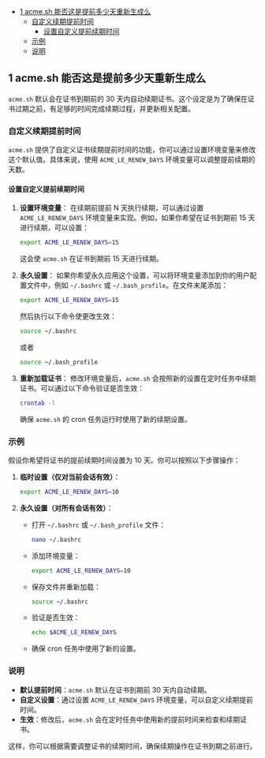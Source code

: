 - [1 acme.sh 能否这是提前多少天重新生成么](#1-acmesh-能否这是提前多少天重新生成么)
	- [自定义续期提前时间](#自定义续期提前时间)
		- [设置自定义提前续期时间](#设置自定义提前续期时间)
	- [示例](#示例)
	- [说明](#说明)


## 1 acme.sh 能否这是提前多少天重新生成么

`acme.sh` 默认会在证书到期前的 30 天内自动续期证书。这个设定是为了确保在证书过期之前，有足够的时间完成续期过程，并更新相关配置。

### 自定义续期提前时间

`acme.sh` 提供了自定义证书续期提前时间的功能，你可以通过设置环境变量来修改这个默认值。具体来说，使用 `ACME_LE_RENEW_DAYS` 环境变量可以调整提前续期的天数。

#### 设置自定义提前续期时间

1. **设置环境变量**：
   在续期前提前 N 天执行续期，可以通过设置 `ACME_LE_RENEW_DAYS` 环境变量来实现。例如，如果你希望在证书到期前 15 天进行续期，可以设置：

   ```sh
   export ACME_LE_RENEW_DAYS=15
   ```

   这会使 `acme.sh` 在证书到期前 15 天进行续期。

2. **永久设置**：
   如果你希望永久应用这个设置，可以将环境变量添加到你的用户配置文件中，例如 `~/.bashrc` 或 `~/.bash_profile`。在文件末尾添加：

   ```sh
   export ACME_LE_RENEW_DAYS=15
   ```

   然后执行以下命令使更改生效：

   ```sh
   source ~/.bashrc
   ```

   或者

   ```sh
   source ~/.bash_profile
   ```

3. **重新加载证书**：
   修改环境变量后，`acme.sh` 会按照新的设置在定时任务中续期证书。可以通过以下命令验证是否生效：

   ```sh
   crontab -l
   ```

   确保 `acme.sh` 的 cron 任务运行时使用了新的续期设置。

### 示例

假设你希望将证书的提前续期时间设置为 10 天。你可以按照以下步骤操作：

1. **临时设置（仅对当前会话有效）**：

   ```sh
   export ACME_LE_RENEW_DAYS=10
   ```

2. **永久设置（对所有会话有效）**：

   - 打开 `~/.bashrc` 或 `~/.bash_profile` 文件：
   
     ```sh
     nano ~/.bashrc
     ```

   - 添加环境变量：
   
     ```sh
     export ACME_LE_RENEW_DAYS=10
     ```

   - 保存文件并重新加载：
   
     ```sh
     source ~/.bashrc
     ```

   - 验证是否生效：
   
     ```sh
     echo $ACME_LE_RENEW_DAYS
     ```

   - 确保 cron 任务中使用了新的设置。

### 说明

- **默认提前时间**：`acme.sh` 默认在证书到期前 30 天内自动续期。
- **自定义设置**：通过设置 `ACME_LE_RENEW_DAYS` 环境变量，可以自定义续期提前时间。
- **生效**：修改后，`acme.sh` 会在定时任务中使用新的提前时间来检查和续期证书。

这样，你可以根据需要调整证书的续期时间，确保续期操作在证书到期之前进行。
